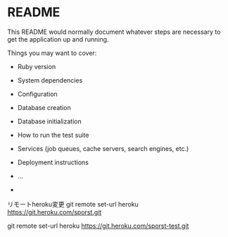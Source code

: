# README

This README would normally document whatever steps are necessary to get the
application up and running.

Things you may want to cover:

* Ruby version

* System dependencies

* Configuration

* Database creation

* Database initialization

* How to run the test suite

* Services (job queues, cache servers, search engines, etc.)

* Deployment instructions

* ...
* 
リモートheroku変更
git remote set-url heroku https://git.heroku.com/sporst.git

git remote set-url heroku https://git.heroku.com/sporst-test.git